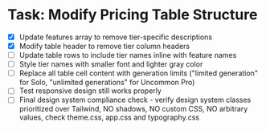 # Task: Modify Pricing Table Structure

- [x] Update features array to remove tier-specific descriptions
- [x] Modify table header to remove tier column headers
- [ ] Update table rows to include tier names inline with feature names
- [ ] Style tier names with smaller font and lighter gray color
- [ ] Replace all table cell content with generation limits ("limited generation" for Solo, "unlimited generations" for Uncommon Pro)
- [ ] Test responsive design still works properly
- [ ] Final design system compliance check - verify design system classes prioritized over Tailwind, NO shadows, NO custom CSS, NO arbitrary values, check theme.css, app.css and typography.css